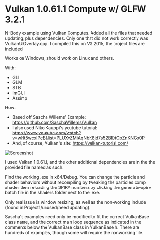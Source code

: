 # Vulkan 1.0.61.1 Compute w/ GLFW 3.2.1

N-Body example using Vulkan Computes. Added all the files that needed updating, plus dependencies. Only one that did not work correctly was VulkanUIOverlay.cpp. I compiled this on VS 2015, the project files are included.

Works on Windows, should work on Linux and others. 

With:
- GLI
- GLM
- STB
- ImGUI
- Assimp

How:
- Based off Sascha Willems' Example: https://github.com/SaschaWillems/Vulkan
- I also used Niko Kauppi's youtube tutorial: https://www.youtube.com/watch?v=wHt5wcxIPcE&list=PLUXvZMiAqNbK8jd7s52BIDtCbZnKNGp0P
- And, of course, Vulkan's site: https://vulkan-tutorial.com/

![Screenshot](https://i.imgur.com/uGdGT2H.png)

<div>

I used Vulkan 1.0.61.1, and the other additional dependencies are in the the provided file named as such.

Find the working .exe in x64/Debug. You can change the particle and shader behaviors without recompiling by tweaking the particles.comp shader then reloading the SPIRV numbers by clicking the generate-spirv batch file in the shaders folder next to the .exe.

Only real issue is window resizing, as well as the non-working include (found in Project1/unused/need updating).

Sascha's examples need only be modified to fit the correct VulkanBase class name, and the correct main loop sequence as indicated in the comments below the VulkanBase class in VulkanBase.h. There are hundreds of examples, though some will require the nonworking file.
<div>

